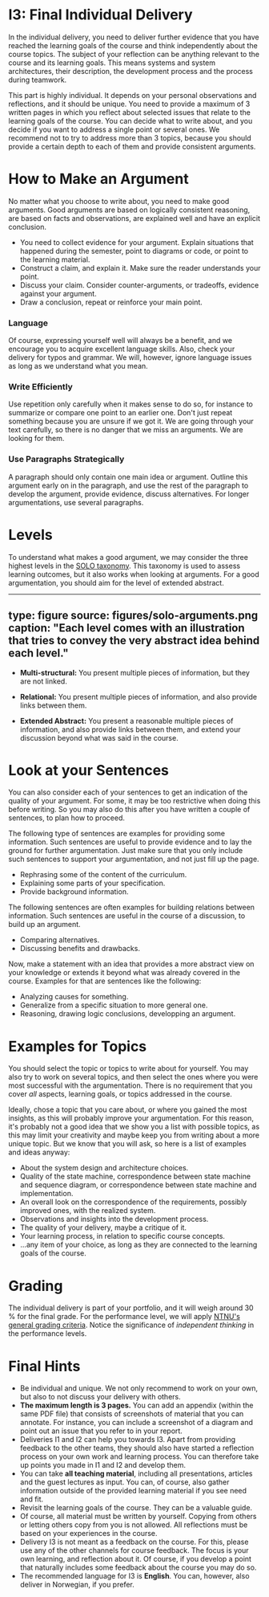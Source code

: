 # I3: Final Individual Delivery



In the individual delivery, you need to deliver further evidence that you have reached the learning goals of the course and think independently about the course topics. 
The subject of your reflection can be anything relevant to the course and its learning goals. 
This means systems and system architectures, their description, the development process and the process during teamwork.

This part is highly individual. It depends on your personal observations and reflections, and it should be unique. 
You need to provide a maximum of 3 written pages in which you reflect about selected issues that relate to the learning goals of the course. 
You can decide what to write about, and you decide if you want to address a single point or several ones. 
We recommend not to try to address more than 3 topics, because you should provide a certain depth to each of them and provide consistent arguments.


# How to Make an Argument

No matter what you choose to write about, you need to make good arguments.
Good arguments are based on logically consistent reasoning, are based on facts and observations, are explained well and have an explicit conclusion. 

* You need to collect evidence for your argument. Explain situations that happened during the semester, point to diagrams or code, or point to the learning material.
* Construct a claim, and explain it. Make sure the reader understands your point.
* Discuss your claim. Consider counter-arguments, or tradeoffs, evidence against your argument. 
* Draw a conclusion, repeat or reinforce your main point.


### Language 

Of course, expressing yourself well will always be a benefit, and we encourage you to acquire excellent language skills. Also, check your delivery for typos and grammar. We will, however, ignore language issues as long as we understand what you mean.

### Write Efficiently

Use repetition only carefully when it makes sense to do so, for instance to summarize or compare one point to an earlier one. Don't just repeat something because you are unsure if we got it. 
We are going through your text carefully, so there is no danger that we miss an arguments. We are looking for them.

### Use Paragraphs Strategically

A paragraph should only contain one main idea or argument. Outline this argument early on in the paragraph, and use the rest of the paragraph to develop the argument, provide evidence, discuss alternatives. For longer argumentations, use several paragraphs.




# Levels

To understand what makes a good argument, we may consider the three highest levels in the [SOLO taxonomy](https://en.wikipedia.org/wiki/Structure_of_observed_learning_outcome). This taxonomy is used to assess learning outcomes, but it also works when looking at arguments. For a good argumentation, you should aim for the level of extended abstract.


---
type: figure
source: figures/solo-arguments.png
caption: "Each level comes with an illustration that tries to convey the very abstract idea behind each level."
---
 

* **Multi-structural:** You present multiple pieces of information, but they are not linked.

* **Relational:** You present multiple pieces of information, and also provide links between them.

* **Extended Abstract:** You present a reasonable multiple pieces of information, and also provide links between them, and extend your discussion beyond what was said in the course. 



# Look at your Sentences

You can also consider each of your sentences to get an indication of the quality of your argument. For some, it may be too restrictive when doing this before writing. So you may also do this after you have written a couple of sentences, to plan how to proceed.

The following type of sentences are examples for providing some information. Such sentences are useful to provide evidence and to lay the ground for further argumentation. Just make sure that you only include such sentences to support your argumentation, and not just fill up the page.

- Rephrasing some of the content of the curriculum.
- Explaining some parts of your specification.
- Provide background information.


The following sentences are often examples for building relations between information. Such sentences are useful in the course of a discussion, to build up an argument.

- Comparing alternatives.
- Discussing benefits and drawbacks.


Now, make a statement with an idea that provides a more abstract view on your knowledge or extends it beyond what was already covered in the course. Examples for that are sentences like the following:

- Analyzing causes for something.
- Generalize from a specific situation to more general one.
- Reasoning, drawing logic conclusions, developping an argument.



# Examples for Topics

You should select the topic or topics to write about for yourself. You may also try to work on several topics, and then select the ones where you were most successful with the argumentation. There is no requirement that you cover *all* aspects, learning goals, or topics addressed in the course. 

Ideally, chose a topic that you care about, or where you gained the most insights, as this will probably improve your argumentation. For this reason, it's probably not a good idea that we show you a list with possible topics, as this may limit your creativity and maybe keep you from writing about a more unique topic. 
But we know that you will ask, so here is a list of examples and ideas anyway:

- About the system design and architecture choices.
- Quality of the state machine, correspondence between state machine and sequence diagram, or correspondence between state machine and implementation.
- An overall look on the correspondence of the requirements, possibly improved ones, with the realized system.
- Observations and insights into the development process.
- The quality of your delivery, maybe a critique of it.
- Your learning process, in relation to specific course concepts.
- ...any item of your choice, as long as they are connected to the learning goals of the course.



# Grading

The individual delivery is part of your portfolio, and it will weigh around 30 % for the final grade. For the performance level, we will apply [NTNU's general grading criteria](learning-grading.html#overall-generic-criteria). Notice the significance of *independent thinking* in the performance levels.


# Final Hints

- Be individual and unique. We not only recommend to work on your own, but also to not discuss your delivery with others.
- **The maximum length is 3 pages.** You can add an appendix (within the same PDF file) that consists of screenshots of material that you can annotate. For instance, you can include a screenshot of a diagram and point out an issue that you refer to in your report.
- Deliveries I1 and I2 can help you towards I3. Apart from providing feedback to the other teams, they should also have started a reflection process on your own work and learning process. You can therefore take up points you made in I1 and I2 and develop them. 
- You can take **all teaching material**, including all presentations, articles and the guest lectures as input. You can, of course, also gather information outside of the provided learning material if you see need and fit.
- Revisit the learning goals of the course. They can be a valuable guide.
- Of course, all material must be written by yourself. Copying from others or letting others copy from you is not allowed. All reflections must be based on your experiences in the course. 
- Delivery I3 is not meant as a feedback on the course. For this, please use any of the other channels for course feedback. The focus is your own learning, and reflection about it. Of course, if you develop a point that naturally includes some feedback about the course you may do so.
- The recommended language for I3 is **English**. You can, however, also deliver in Norwegian, if you prefer.